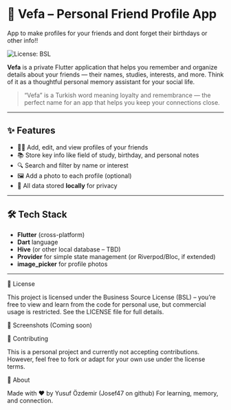 # 📘 Vefa – Personal Friend Profile App
App to make profiles for your friends and dont forget their birthdays or other info!!

![License: BSL](https://img.shields.io/badge/license-BSL-blue.svg)


**Vefa** is a private Flutter application that helps you remember and organize details about your friends — their names, studies, interests, and more. Think of it as a thoughtful personal memory assistant for your social life.

> “Vefa” is a Turkish word meaning loyalty and remembrance — the perfect name for an app that helps you keep your connections close.

---

## ✨ Features

- 🧑‍🎓 Add, edit, and view profiles of your friends
- 📚 Store key info like field of study, birthday, and personal notes
- 🔍 Search and filter by name or interest
- 🖼️ Add a photo to each profile (optional)
- 💾 All data stored **locally** for privacy

---

## 🛠️ Tech Stack

- **Flutter** (cross-platform)
- **Dart** language
- **Hive** (or other local database – TBD)
- **Provider** for simple state management (or Riverpod/Bloc, if extended)
- **image_picker** for profile photos

---

📄 License

This project is licensed under the Business Source License (BSL) – you’re free to view and learn from the code for personal use, but commercial usage is restricted. See the LICENSE file for full details.

📱 Screenshots
(Coming soon)

🤝 Contributing

This is a personal project and currently not accepting contributions. However, feel free to fork or adapt for your own use under the license terms.

🙋 About

Made with ❤️ by Yusuf Özdemir (Josef47 on github)
For learning, memory, and connection.